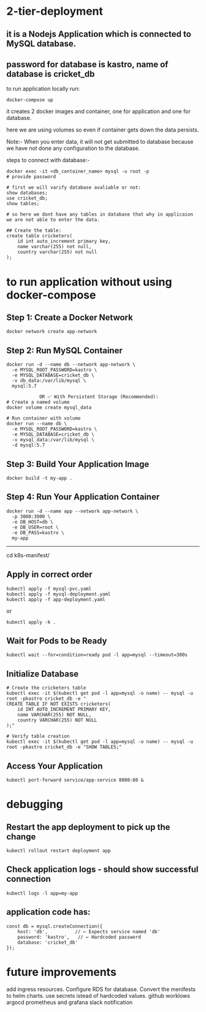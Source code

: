 # 2-tier-deployment
## it is a Nodejs Application which is connected to MySQL database.
## password for database is kastro, name of database is cricket_db

to run application locally run:
```
docker-compose up
```
it creates 2 docker images and container, one for application and one for database.

here we are using volumes so even if container gets down the data persists.

Note:- When you enter data, it will not get submitted to database because we have not done any configuration to the database.

steps to connect with database:-
```
docker exec -it <db_container_name> mysql -u root -p
# provide password

# first we will varify database avaliable or not:
show databases;
use cricket_db;
show tables;

# so here we dont have any tables in database that why in applicaion we are not able to enter the data.

## Create the table:
create table cricketers(
    id int auto_increment primary key,
    name varchar(255) not null,
    country varchar(255) not null
);
```
# to run application without using docker-compose
## Step 1: Create a Docker Network
```
docker network create app-network
```

## Step 2: Run MySQL Container
```
docker run -d --name db --network app-network \
  -e MYSQL_ROOT_PASSWORD=kastro \
  -e MYSQL_DATABASE=cricket_db \
  -v db_data:/var/lib/mysql \
  mysql:5.7

            OR ✅ With Persistent Storage (Recommended):
# Create a named volume
docker volume create mysql_data

# Run container with volume
docker run --name db \
  -e MYSQL_ROOT_PASSWORD=kastro \
  -e MYSQL_DATABASE=cricket_db \
  -v mysql_data:/var/lib/mysql \
  -d mysql:5.7
```

## Step 3: Build Your Application Image
```
docker build -t my-app .
```

## Step 4: Run Your Application Container

```
docker run -d --name app --network app-network \
  -p 3000:3000 \
  -e DB_HOST=db \
  -e DB_USER=root \
  -e DB_PASS=kastro \
  my-app
```

------------------------------------------

cd k8s-manifest/

## Apply in correct order
```
kubectl apply -f mysql-pvc.yaml
kubectl apply -f mysql-deployment.yaml
kubectl apply -f app-deployment.yaml
```
or 
```
kubectl apply -k .
```

## Wait for Pods to be Ready
```
kubectl wait --for=condition=ready pod -l app=mysql --timeout=300s
```

##  Initialize Database
```
# Create the cricketers table
kubectl exec -it $(kubectl get pod -l app=mysql -o name) -- mysql -u root -pkastro cricket_db -e "
CREATE TABLE IF NOT EXISTS cricketers(
    id INT AUTO_INCREMENT PRIMARY KEY,
    name VARCHAR(255) NOT NULL,
    country VARCHAR(255) NOT NULL
);"

# Verify table creation
kubectl exec -it $(kubectl get pod -l app=mysql -o name) -- mysql -u root -pkastro cricket_db -e "SHOW TABLES;"
```

## Access Your Application
```
kubectl port-forward service/app-service 8080:80 &
```


# debugging 

## Restart the app deployment to pick up the change
```
kubectl rollout restart deployment app
```

## Check application logs - should show successful connection
```
kubectl logs -l app=my-app
```

## application code has:
```
const db = mysql.createConnection({
    host: 'db',          // ← Expects service named 'db'
    password: 'kastro',   // ← Hardcoded password
    database: 'cricket_db'
});
```

# future improvements
 add ingress resources.
 Configure RDS for database.
 Convert the menifests to helm charts.
 use secrets istead of hardcoded values.
 github worklows
 argocd
 prometheus and grafana
 slack notification



